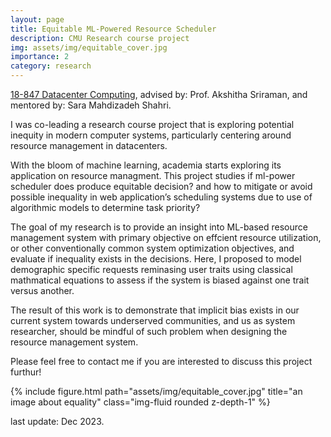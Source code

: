 ```yaml
---
layout: page
title: Equitable ML-Powered Resource Scheduler 
description: CMU Research course project
img: assets/img/equitable_cover.jpg
importance: 2
category: research
---
```


<a href="https://example.com/datacenter">18-847 Datacenter Computing</a>, advised by: Prof. Akshitha Sriraman, and mentored by: Sara Mahdizadeh Shahri.

I was co-leading a research course project that is exploring potential inequity in modern computer systems, particularly centering around resource management in datacenters.

With the bloom of machine learning, academia starts exploring its application on resource managment. This project studies if ml-power scheduler does produce equitable decision? and how to mitigate or avoid possible inequality in web application’s scheduling systems due to use of algorithmic models to determine task priority?

The goal of my research is to provide an insight into ML-based resource management system with primary objective on effcient resource utilization, or other conventionally common system optimization objectives, and evaluate if inequality exists in the decisions. Here, I proposed to model demographic specific requests reminasing user traits using classical mathmatical equations to assess if the system is biased against one trait versus another.

The result of this work is to demonstrate that implicit bias exists in our current system towards underserved communities, and us as system researcher, should be mindful of such problem when designing the resource management system.

Please feel free to contact me if you are interested to discuss this project furthur!

<div class="row">
    <div class="col-sm mt-3 mt-md-0">
        {% include figure.html path="assets/img/equitable_cover.jpg" title="an image about equality" class="img-fluid rounded z-depth-1" %}
    </div>
</div>

last update: Dec 2023.